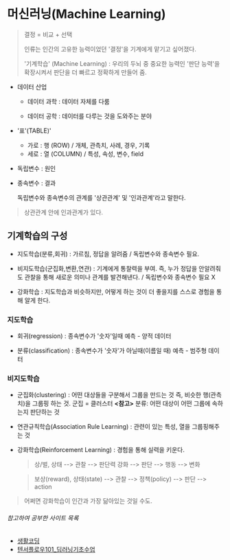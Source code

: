 # 머신러닝(Machine Learning)
> 결정 = 비교 + 선택
>
> 인류는 인간의 고유한 능력이었던 '결정'을 기계에게 맡기고 싶어졌다.
>
> '기계학습' (Machine Learning)
> : 우리의 두뇌 중 중요한 능력인 '판단 능력'을 확장시켜서 판단을 더 빠르고 정확하게 만들어 줌.



* 데이터 산업
	
	* 데이터 과학 : 데이터 자체를 다룸

	* 데이터 공학 : 데이터를 다루는 것을 도와주는 분야
	
	  
	
* '표'(TABLE)'
	
	* 가로 : 행 (ROW) / 개체, 관측치, 사례, 경우, 기록
	* 세로 : 열 (COLUMN) / 특성, 속성, 변수, field
	
	  
	
* 독립변수 : 원인

* 종속변수 : 결과

  독립변수와 종속변수의 관계를 '상관관계' 및 '인과관계'라고 말한다.
> 상관관계 안에 인과관계가 있다.



## 기계학습의 구성

* 지도학습(분류,회귀) : 가르침, 정답을 알려줌 / 독립변수와 종속변수 필요.

* 비지도학습(군집화,변환,연관) : 기계에게 통찰력을 부여. 즉, 누가 정답을 안알려줘도 관찰을 통해 새로운 의미나 관계를 발견해낸다. / 독립변수와 종속변수 필요 X

* 강화학습 : 지도학습과 비슷하지만, 어떻게 하는 것이 더 좋을지를 스스로 경험을 통해 알게 한다.

  

### 지도학습
* 회귀(regression) : 종속변수가 '숫자'일때 예측 - 양적 데이터

* 분류(classification) : 종속변수가 '숫자'가 아닐때(이름일 때) 예측 - 범주형 데이터

  

### 비지도학습
* 군집화(clustering) : 어떤 대상들을 구분해서 그룹을 만드는 것
즉, 비슷한 행(관측치)을 그룹핑 하는 것.
군집 = 클러스터
**<참고>** 분류: 어떤 대상이 어떤 그룹에 속하는지 판단하는 것

* 연관규칙학습(Association Rule Learning) : 관련이 있는 특성, 열을 그룹핑해주는 것

* 강화학습(Reinforcement Learning)
  : 경험을 통해 실력을 키운다.

  > 상/벌, 상태 --> 관찰 --> 판단력 강화 --> 판단 --> 행동 --> 변화

  > 보상(reward), 상태(state) --> 관찰 --> 정책(policy) --> 판단 --> action
> 어쩌면 강화학습이 인간과 가장 닮아있는 것일 수도.



###### 참고하여 공부한 사이트 목록

* [생활코딩](https://opentutorials.org/course/4548)
* [텐서플로우101_딥러닝기초수업](https://opentutorials.org/module/4966)
